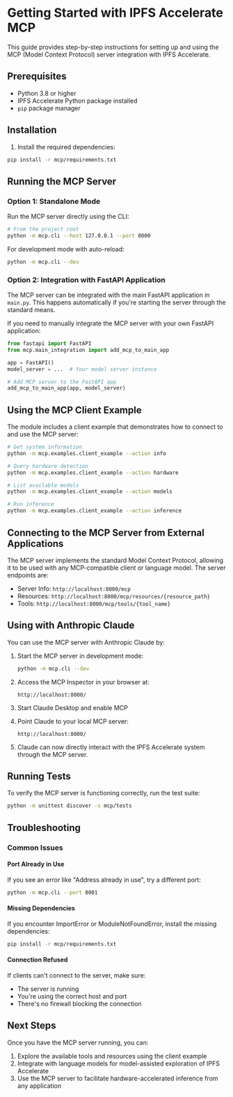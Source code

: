 # Getting Started with IPFS Accelerate MCP

This guide provides step-by-step instructions for setting up and using the MCP (Model Context Protocol) server integration with IPFS Accelerate.

## Prerequisites

- Python 3.8 or higher
- IPFS Accelerate Python package installed
- `pip` package manager

## Installation

1. Install the required dependencies:

```bash
pip install -r mcp/requirements.txt
```

## Running the MCP Server

### Option 1: Standalone Mode

Run the MCP server directly using the CLI:

```bash
# From the project root
python -m mcp.cli --host 127.0.0.1 --port 8000
```

For development mode with auto-reload:

```bash
python -m mcp.cli --dev
```

### Option 2: Integration with FastAPI Application

The MCP server can be integrated with the main FastAPI application in `main.py`. This happens automatically if you're starting the server through the standard means.

If you need to manually integrate the MCP server with your own FastAPI application:

```python
from fastapi import FastAPI
from mcp.main_integration import add_mcp_to_main_app

app = FastAPI()
model_server = ...  # Your model server instance

# Add MCP server to the FastAPI app
add_mcp_to_main_app(app, model_server)
```

## Using the MCP Client Example

The module includes a client example that demonstrates how to connect to and use the MCP server:

```bash
# Get system information
python -m mcp.examples.client_example --action info

# Query hardware detection
python -m mcp.examples.client_example --action hardware

# List available models
python -m mcp.examples.client_example --action models

# Run inference
python -m mcp.examples.client_example --action inference
```

## Connecting to the MCP Server from External Applications

The MCP server implements the standard Model Context Protocol, allowing it to be used with any MCP-compatible client or language model. The server endpoints are:

- Server Info: `http://localhost:8000/mcp`
- Resources: `http://localhost:8000/mcp/resources/{resource_path}`
- Tools: `http://localhost:8000/mcp/tools/{tool_name}`

## Using with Anthropic Claude

You can use the MCP server with Anthropic Claude by:

1. Start the MCP server in development mode:
   ```bash
   python -m mcp.cli --dev
   ```

2. Access the MCP Inspector in your browser at:
   ```
   http://localhost:8000/
   ```

3. Start Claude Desktop and enable MCP

4. Point Claude to your local MCP server:
   ```
   http://localhost:8000/
   ```

5. Claude can now directly interact with the IPFS Accelerate system through the MCP server.

## Running Tests

To verify the MCP server is functioning correctly, run the test suite:

```bash
python -m unittest discover -s mcp/tests
```

## Troubleshooting

### Common Issues

#### Port Already in Use

If you see an error like "Address already in use", try a different port:

```bash
python -m mcp.cli --port 8001
```

#### Missing Dependencies

If you encounter ImportError or ModuleNotFoundError, install the missing dependencies:

```bash
pip install -r mcp/requirements.txt
```

#### Connection Refused

If clients can't connect to the server, make sure:
- The server is running
- You're using the correct host and port
- There's no firewall blocking the connection

## Next Steps

Once you have the MCP server running, you can:

1. Explore the available tools and resources using the client example
2. Integrate with language models for model-assisted exploration of IPFS Accelerate
3. Use the MCP server to facilitate hardware-accelerated inference from any application
